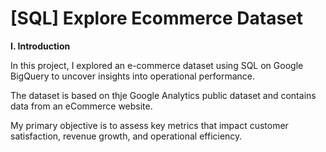# [SQL] Explore Ecommerce Dataset
**I. Introduction**
<p>In this project, I explored an e-commerce dataset using SQL on Google BigQuery to uncover insights into operational performance.</p>
<p>The dataset is based on thje Google Analytics public dataset and contains data from an eCommerce website.</p>
<p>My primary objective is to assess key metrics that impact customer satisfaction, revenue growth, and operational efficiency.</p>
